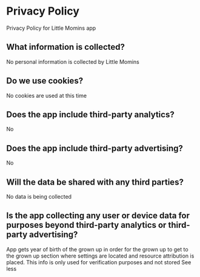 # Privacy Policy 
Privacy Policy for Little Momins app

## What information is collected?
No personal information is collected by Little Momins

## Do we use cookies?
No cookies are used at this time

## Does the app include third-party analytics?
No

## Does the app include third-party advertising?
No

## Will the data be shared with any third parties?
No data is being collected

## Is the app collecting any user or device data for purposes beyond third-party analytics or third-party advertising?
App gets year of birth of the grown up in order for the grown up to get to the grown up section where settings are located and resource attribution is placed. This info is only used for verification purposes and not stored See less
